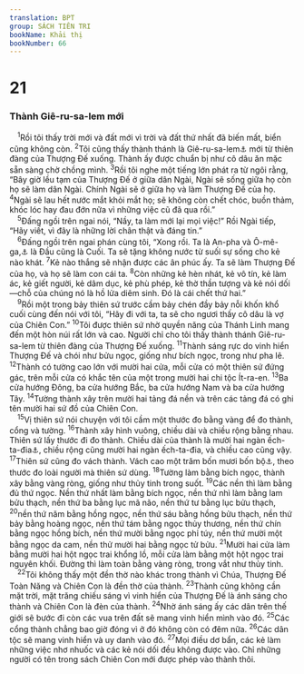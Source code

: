 ```yaml
---
translation: BPT
group: SÁCH TIÊN TRI
bookName: Khải thị 
bookNumber: 66
---
```


<div class="title"><h1>21</h1><h3>Thành Giê-ru-sa-lem mới</h3></div>
<span class="verse kh_21_1"> <sup>1</sup>Rồi tôi thấy trời mới và đất mới vì trời và đất thứ nhất đã biến mất, biển cũng không còn.</span>
<span class="verse kh_21_2"><sup>2</sup>Tôi cũng thấy thành thánh là Giê-ru-sa-lem<a data-toggle="tooltip" data-placement="bottom" title="Thành phố thiêng liêng nơi Thượng Đế ở với dân Ngài.">⚓</a> mới từ thiên đàng của Thượng Đế xuống. Thành ấy được chuẩn bị như cô dâu ăn mặc sẵn sàng chờ chồng mình.</span>
<span class="verse kh_21_3"><sup>3</sup>Rồi tôi nghe một tiếng lớn phát ra từ ngôi rằng, “Bây giờ lều tạm của Thượng Đế ở giữa dân Ngài, Ngài sẽ sống giữa họ còn họ sẽ làm dân Ngài. Chính Ngài sẽ ở giữa họ và làm Thượng Đế của họ.</span>
<span class="verse kh_21_4"><sup>4</sup>Ngài sẽ lau hết nước mắt khỏi mắt họ; sẽ không còn chết chóc, buồn thảm, khóc lóc hay đau đớn nữa vì những việc cũ đã qua rồi.”<br/></span>
<span class="verse kh_21_5"> <sup>5</sup>Đấng ngồi trên ngai nói, “Nầy, ta làm mới lại mọi việc!” Rồi Ngài tiếp, “Hãy viết, vì đây là những lời chân thật và đáng tin.”<br/></span>
<span class="verse kh_21_6"> <sup>6</sup>Đấng ngồi trên ngai phán cùng tôi, “Xong rồi. Ta là An-pha và Ô-mê-ga,<a data-toggle="tooltip" data-placement="bottom" title="Chữ đầu và chữ cuối trong tự mẫu Hi-lạp. Đây nghĩa là “đầu tiên và sau cùng.”">⚓</a> là Đầu cũng là Cuối. Ta sẽ tặng không nước từ suối sự sống cho kẻ nào khát.</span>
<span class="verse kh_21_7"><sup>7</sup>Kẻ nào thắng sẽ nhận được các ân phúc ấy. Ta sẽ làm Thượng Đế của họ, và họ sẽ làm con cái ta.</span>
<span class="verse kh_21_8"><sup>8</sup>Còn những kẻ hèn nhát, kẻ vô tín, kẻ làm ác, kẻ giết người, kẻ dâm dục, kẻ phù phép, kẻ thờ thần tượng và kẻ nói dối—chỗ của chúng nó là hồ lửa diêm sinh. Đó là cái chết thứ hai.”<br/></span>
<span class="verse kh_21_9"> <sup>9</sup>Rồi một trong bảy thiên sứ trước cầm bảy chén đầy bảy nỗi khốn khổ cuối cùng đến nói với tôi, “Hãy đi với ta, ta sẽ cho ngươi thấy cô dâu là vợ của Chiên Con.”</span>
<span class="verse kh_21_10"><sup>10</sup>Tôi được thiên sứ nhờ quyền năng của Thánh Linh mang đến một hòn núi rất lớn và cao. Người chỉ cho tôi thấy thành thánh Giê-ru-sa-lem từ thiên đàng của Thượng Đế xuống.</span>
<span class="verse kh_21_11"><sup>11</sup>Thành sáng rực do vinh hiển Thượng Đế và chói như bửu ngọc, giống như bích ngọc, trong như pha lê.</span>
<span class="verse kh_21_12"><sup>12</sup>Thành có tường cao lớn với mười hai cửa, mỗi cửa có một thiên sứ đứng gác, trên mỗi cửa có khắc tên của một trong mười hai chi tộc Ít-ra-en.</span>
<span class="verse kh_21_13"><sup>13</sup>Ba cửa hướng Đông, ba cửa hướng Bắc, ba cửa hướng Nam và ba cửa hướng Tây.</span>
<span class="verse kh_21_14"><sup>14</sup>Tường thành xây trên mười hai tảng đá nền và trên các tảng đá có ghi tên mười hai sứ đồ của Chiên Con.<br/></span>
<span class="verse kh_21_15"> <sup>15</sup>Vị thiên sứ nói chuyện với tôi cầm một thước đo bằng vàng để đo thành, cổng và tường.</span>
<span class="verse kh_21_16"><sup>16</sup>Thành xây hình vuông, chiều dài và chiều rộng bằng nhau. Thiên sứ lấy thước đi đo thành. Chiều dài của thành là mười hai ngàn ếch-ta-đia<a data-toggle="tooltip" data-placement="bottom" title="Một ếch-ta-đia khoảng hai trăm thước, tức khoảng một phần tám dặm La-mã.">⚓</a>, chiều rộng cũng mười hai ngàn ếch-ta-đia, và chiều cao cũng vậy.</span>
<span class="verse kh_21_17"><sup>17</sup>Thiên sứ cũng đo vách thành. Vách cao một trăm bốn mươi bốn bộ<a data-toggle="tooltip" data-placement="bottom" title="Một bộ khoảng nửa thước, tức chiều dài từ khủyu tay cho đến ngón út.">⚓</a>, theo thước đo loài người mà thiên sứ dùng.</span>
<span class="verse kh_21_18"><sup>18</sup>Tường làm bằng bích ngọc, thành xây bằng vàng ròng, giống như thủy tinh trong suốt.</span>
<span class="verse kh_21_19"><sup>19</sup>Các nền thì làm bằng đủ thứ ngọc. Nền thứ nhất làm bằng bích ngọc, nền thứ nhì làm bằng lam bửu thạch, nền thứ ba bằng lục mã não, nền thứ tư bằng lục bửu thạch,</span>
<span class="verse kh_21_20"><sup>20</sup>nền thứ năm bằng hồng ngọc, nền thứ sáu bằng hồng bửu thạch, nền thứ bảy bằng hoàng ngọc, nền thứ tám bằng ngọc thủy thương, nền thứ chín bằng ngọc hồng bích, nền thứ mười bằng ngọc phỉ túy, nền thứ mười một bằng ngọc da cam, nền thử mười hai bằng ngọc tử bửu.</span>
<span class="verse kh_21_21"><sup>21</sup>Mười hai cửa làm bằng mười hai hột ngọc trai khổng lồ, mỗi cửa làm bằng một hột ngọc trai nguyên khối. Đường thì làm toàn bằng vàng ròng, trong vắt như thủy tinh.<br/></span>
<span class="verse kh_21_22"> <sup>22</sup>Tôi không thấy một đền thờ nào khác trong thành vì Chúa, Thượng Đế Toàn Năng và Chiên Con là đền thờ của thành.</span>
<span class="verse kh_21_23"><sup>23</sup>Thành cũng không cần mặt trời, mặt trăng chiếu sáng vì vinh hiển của Thượng Đế là ánh sáng cho thành và Chiên Con là đèn của thành.</span>
<span class="verse kh_21_24"><sup>24</sup>Nhờ ánh sáng ấy các dân trên thế giới sẽ bước đi còn các vua trên đất sẽ mang vinh hiển mình vào đó.</span>
<span class="verse kh_21_25"><sup>25</sup>Các cổng thành chẳng bao giờ đóng vì ở đó không còn có đêm nữa.</span>
<span class="verse kh_21_26"><sup>26</sup>Các dân tộc sẽ mang vinh hiển và uy danh vào đó.</span>
<span class="verse kh_21_27"><sup>27</sup>Mọi điều dơ bẩn, các kẻ làm những việc nhơ nhuốc và các kẻ nói dối đều không được vào. Chỉ những người có tên trong sách Chiên Con mới được phép vào thành thôi.<br/></span>
